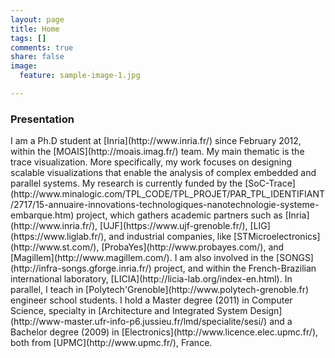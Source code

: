 ```yaml
---
layout: page
title: Home
tags: []
comments: true
share: false
image:
  feature: sample-image-1.jpg

---
```


### Presentation


<div class="align-justify">
I am a Ph.D student at [Inria](http://www.inria.fr/) since February 2012, within the [MOAIS](http://moais.imag.fr/) team.
My main thematic is the trace visualization.
More specifically, my work focuses on designing scalable visualizations that enable the analysis of complex embedded and parallel systems.
My research is currently funded by the [SoC-Trace](http://www.minalogic.com/TPL_CODE/TPL_PROJET/PAR_TPL_IDENTIFIANT/2717/15-annuaire-innovations-technologiques-nanotechnologie-systeme-embarque.htm) project, which gathers academic partners such as [Inria](http://www.inria.fr/), [UJF](https://www.ujf-grenoble.fr/), [LIG](https://www.liglab.fr/), and industrial companies, like [STMicroelectronics](http://www.st.com/), [ProbaYes](http://www.probayes.com/), and [Magillem](http://www.magillem.com/).
I am also involved in the [SONGS](http://infra-songs.gforge.inria.fr/) project, and within the French-Brazilian international laboratory, [LICIA](http://licia-lab.org/index-en.html). 
In parallel, I teach in [Polytech'Grenoble](http://www.polytech-grenoble.fr) engineer school students.  
I hold a Master degree (2011) in Computer Science, specialty in [Architecture and Integrated System Design](http://www-master.ufr-info-p6.jussieu.fr/lmd/specialite/sesi/) and a Bachelor degree (2009) in [Electronics](http://www.licence.elec.upmc.fr/), both from [UPMC](http://www.upmc.fr/), France.
</div>
